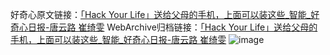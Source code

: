 好奇心原文链接：[「Hack Your Life」送给父母的手机，上面可以装这些_智能_好奇心日报-唐云路 崔绮雯](https://www.qdaily.com/articles/6518.html)
WebArchive归档链接：[「Hack Your Life」送给父母的手机，上面可以装这些_智能_好奇心日报-唐云路 崔绮雯](https://web.archive.org/web/https://www.qdaily.com/articles/6518.html)
![image](http://ww3.sinaimg.cn/large/007d5XDply1g3wamne89kj30vy0i9wkc)